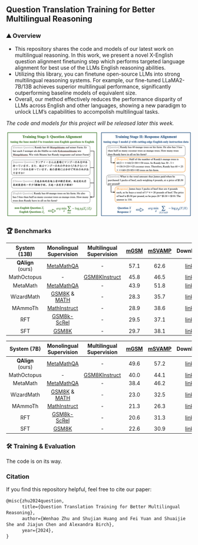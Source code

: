 ## Question Translation Training for Better Multilingual Reasoning


### :mountain: Overview 
* This repository shares the code and models of our latest work on multilingual reasoning. In this work, we present a novel X-English question alignment finetuning step which performs targeted language alignment for best use of the LLMs English reasoning abilities.
* Utilizing this library, you can finetune open-source LLMs into strong multilingual reasoning systems. For example, our fine-tuned LLaMA2-7B/13B achieves superior multilingual performance, significantly outperforming baseline models of equivalent size.
* Overall, our method effectively reduces the performance disparity of LLMs across English and other languages, showing a new paradigm to unlock LLM’s capabilities to accompolish multilingual tasks.

*The code and models for this project will be released later this week.*

![](/figure/illustration.png)

### :trophy: Benchmarks

|        System (13B)        | Monolingual Supervision | Multilingual Supervision | [mGSM](https://huggingface.co/datasets/juletxara/mgsm) | [mSVAMP](https://huggingface.co/datasets/Mathoctopus/MSVAMP) | Download |
|:--------------------------:|:-----------------------:|:------------------------:|:----:|:------:|:--------:|
| **QAlign** (ours) |        [MetaMathQA](https://huggingface.co/datasets/meta-math/MetaMathQA)       |             -            | 57.1 |  62.6  |   [link](https://huggingface.co/Wenhao97/QAlign-MetaMathQA-13B)   |
|         MathOctopus        |            -            |       [GSM8KInstruct](https://huggingface.co/datasets/Mathoctopus/GSM8KInstruct_Parallel)      | 45.8 |  46.5  |   [link](https://huggingface.co/Mathoctopus/Parallel_13B)       |
|          MetaMath          |        [MetaMathQA](https://huggingface.co/datasets/meta-math/MetaMathQA)       |             -            | 43.9 |  51.8  |   [link](https://huggingface.co/meta-math/MetaMath-13B-V1.0)       |
|         WizardMath         |          [GSM8K](https://huggingface.co/datasets/gsm8k) & [MATH](https://huggingface.co/datasets/codeparrot/apps)          |             -            | 28.3 |  35.7  |   [link](https://huggingface.co/WizardLM/WizardMath-13B-V1.0)       |
|           MAmmoTh          |          [MathInstruct](https://huggingface.co/datasets/TIGER-Lab/MathInstruct)         |             -            | 28.9 |  38.6  |   [link](https://huggingface.co/TIGER-Lab/MAmmoTH-13B)    |
|             RFT            |          [GSM8k-ScRel](https://github.com/OFA-Sys/gsm8k-ScRel)          |             -            | 29.5 |  37.1  |   [link](https://huggingface.co/OFA-Sys/gsm8k-rft-llama13b2-u13b/tree/main)       |
|             SFT            |          [GSM8K](https://huggingface.co/datasets/gsm8k)          |             -            | 29.7 |  38.1  |   [link]()       |

|         System (7B)        | Monolingual Supervision | Multilingual Supervision | [mGSM](https://huggingface.co/datasets/juletxara/mgsm) | [mSVAMP](https://huggingface.co/datasets/Mathoctopus/MSVAMP) | Download |
|:--------------------------:|:-----------------------:|:------------------------:|:----:|:------:|:--------:|
| **QAlign** (ours) |        [MetaMathQA](https://huggingface.co/datasets/meta-math/MetaMathQA)       |             -            | 49.6 |  57.2  |   [link](https://huggingface.co/Wenhao97/QAlign-MetaMathQA-7B)   |
|         MathOctopus        |            -            |       [GSM8KInstruct](https://huggingface.co/datasets/Mathoctopus/GSM8KInstruct_Parallel)      | 40.0 |  44.1  |   [link](https://huggingface.co/Mathoctopus/Parallel_7B)       |
|          MetaMath          |        [MetaMathQA](https://huggingface.co/datasets/meta-math/MetaMathQA)       |             -            | 38.4 |  46.2  |   [link](https://huggingface.co/meta-math/MetaMath-7B-V1.0)       |
|         WizardMath         |          [GSM8K](https://huggingface.co/datasets/gsm8k) & [MATH](https://huggingface.co/datasets/codeparrot/apps)          |             -            | 23.0 |  32.5  |   [link](https://huggingface.co/WizardLM/WizardMath-7B-V1.0)       |
|           MAmmoTh          |          [MathInstruct](https://huggingface.co/datasets/TIGER-Lab/MathInstruct)         |             -            | 21.3 |  26.3  |   [link](https://huggingface.co/TIGER-Lab/MAmmoTH-7B)     |
|             RFT            |           [GSM8k-ScRel](https://github.com/OFA-Sys/gsm8k-ScRel)         |             -            | 20.6 |  31.3  |   [link](https://huggingface.co/OFA-Sys/gsm8k-rft-llama7b2-u13b/tree/main)       |
|             SFT            |          [GSM8K](https://huggingface.co/datasets/gsm8k)          |             -            | 22.6 |  30.9  |   [link]()       |



### :hammer_and_wrench: Training & Evaluation

The code is on its way.

### Citation
If you find this repository helpful, feel free to cite our paper:
```
@misc{zhu2024question,
      title={Question Translation Training for Better Multilingual Reasoning}, 
      author={Wenhao Zhu and Shujian Huang and Fei Yuan and Shuaijie She and Jiajun Chen and Alexandra Birch},
      year={2024},
}
```
